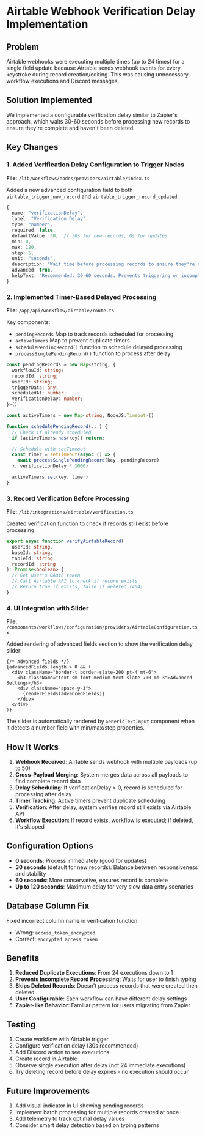 # Airtable Webhook Verification Delay Implementation

## Problem
Airtable webhooks were executing multiple times (up to 24 times) for a single field update because Airtable sends webhook events for every keystroke during record creation/editing. This was causing unnecessary workflow executions and Discord messages.

## Solution Implemented
We implemented a configurable verification delay similar to Zapier's approach, which waits 30-60 seconds before processing new records to ensure they're complete and haven't been deleted.

## Key Changes

### 1. Added Verification Delay Configuration to Trigger Nodes
**File**: `/lib/workflows/nodes/providers/airtable/index.ts`

Added a new advanced configuration field to both `airtable_trigger_new_record` and `airtable_trigger_record_updated`:

```typescript
{
  name: "verificationDelay",
  label: "Verification Delay",
  type: "number",
  required: false,
  defaultValue: 30,  // 30s for new records, 0s for updates
  min: 0,
  max: 120,
  step: 5,
  unit: "seconds",
  description: "Wait time before processing records to ensure they're complete",
  advanced: true,
  helpText: "Recommended: 30-60 seconds. Prevents triggering on incomplete records."
}
```

### 2. Implemented Timer-Based Delayed Processing
**File**: `/app/api/workflow/airtable/route.ts`

Key components:
- `pendingRecords` Map to track records scheduled for processing
- `activeTimers` Map to prevent duplicate timers
- `schedulePendingRecord()` function to schedule delayed processing
- `processSinglePendingRecord()` function to process after delay

```typescript
const pendingRecords = new Map<string, {
  workflowId: string;
  recordId: string;
  userId: string;
  triggerData: any;
  scheduledAt: number;
  verificationDelay: number;
}>()

const activeTimers = new Map<string, NodeJS.Timeout>()

function schedulePendingRecord(...) {
  // Check if already scheduled
  if (activeTimers.has(key)) return;

  // Schedule with setTimeout
  const timer = setTimeout(async () => {
    await processSinglePendingRecord(key, pendingRecord)
  }, verificationDelay * 1000)

  activeTimers.set(key, timer)
}
```

### 3. Record Verification Before Processing
**File**: `/lib/integrations/airtable/verification.ts`

Created verification function to check if records still exist before processing:

```typescript
export async function verifyAirtableRecord(
  userId: string,
  baseId: string,
  tableId: string,
  recordId: string
): Promise<boolean> {
  // Get user's OAuth token
  // Call Airtable API to check if record exists
  // Return true if exists, false if deleted (404)
}
```

### 4. UI Integration with Slider
**File**: `/components/workflows/configuration/providers/AirtableConfiguration.tsx`

Added rendering of advanced fields section to show the verification delay slider:

```tsx
{/* Advanced fields */}
{advancedFields.length > 0 && (
  <div className="border-t border-slate-200 pt-4 mt-6">
    <h3 className="text-sm font-medium text-slate-700 mb-3">Advanced Settings</h3>
    <div className="space-y-3">
      {renderFields(advancedFields)}
    </div>
  </div>
)}
```

The slider is automatically rendered by `GenericTextInput` component when it detects a number field with min/max/step properties.

## How It Works

1. **Webhook Received**: Airtable sends webhook with multiple payloads (up to 50)
2. **Cross-Payload Merging**: System merges data across all payloads to find complete record data
3. **Delay Scheduling**: If verificationDelay > 0, record is scheduled for processing after delay
4. **Timer Tracking**: Active timers prevent duplicate scheduling
5. **Verification**: After delay, system verifies record still exists via Airtable API
6. **Workflow Execution**: If record exists, workflow is executed; if deleted, it's skipped

## Configuration Options

- **0 seconds**: Process immediately (good for updates)
- **30 seconds** (default for new records): Balance between responsiveness and stability
- **60 seconds**: More conservative, ensures record is complete
- **Up to 120 seconds**: Maximum delay for very slow data entry scenarios

## Database Column Fix
Fixed incorrect column name in verification function:
- Wrong: `access_token_encrypted`
- Correct: `encrypted_access_token`

## Benefits

1. **Reduced Duplicate Executions**: From 24 executions down to 1
2. **Prevents Incomplete Record Processing**: Waits for user to finish typing
3. **Skips Deleted Records**: Doesn't process records that were created then deleted
4. **User Configurable**: Each workflow can have different delay settings
5. **Zapier-like Behavior**: Familiar pattern for users migrating from Zapier

## Testing

1. Create workflow with Airtable trigger
2. Configure verification delay (30s recommended)
3. Add Discord action to see executions
4. Create record in Airtable
5. Observe single execution after delay (not 24 immediate executions)
6. Try deleting record before delay expires - no execution should occur

## Future Improvements

1. Add visual indicator in UI showing pending records
2. Implement batch processing for multiple records created at once
3. Add telemetry to track optimal delay values
4. Consider smart delay detection based on typing patterns
